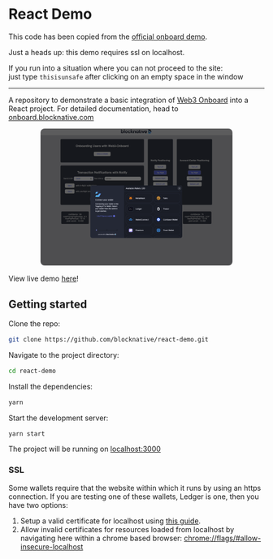 # React Demo

This code has been copied from the [official onboard demo](https://github.com/blocknative/react-demo).

Just a heads up: this demo requires ssl on localhost.

If you run into a situation where you can not proceed to the site: \
just type `thisisunsafe` after clicking on an empty space in the window

---

A repository to demonstrate a basic integration of 
[Web3 Onboard](https://github.com/blocknative/web3-onboard) into a React project. 
For detailed documentation, head to [onboard.blocknative.com](hhttps://onboard.blocknative.com/docs/overview/introduction)


<div align="center">
  <img style="border-radius: 8px" width="75%" src="assets/web3-onboard-react.png">
</div>

View live demo [here](https://reactdemo.blocknative.com/)!

## Getting started

Clone the repo:

```bash
git clone https://github.com/blocknative/react-demo.git
```

Navigate to the project directory:

```bash
cd react-demo
```

Install the dependencies:

```bash
yarn
```

Start the development server:

```bash
yarn start
```

The project will be running on [localhost:3000](http://localhost:3000)

### SSL
Some wallets require that the website within which it runs by using an https 
connection. If you are testing one of these wallets, Ledger is one, then you have
two options:
 1. Setup a valid certificate for localhost using [this guide](https://www.freecodecamp.org/news/how-to-set-up-https-locally-with-create-react-app/).
 2. Allow invalid certificates for resources loaded from localhost by navigating here within a chrome based browser: [chrome://flags/#allow-insecure-localhost](chrome://flags/#allow-insecure-localhost)